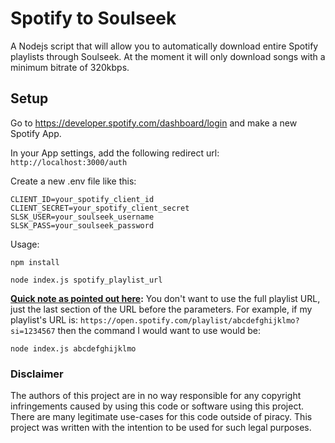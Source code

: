 # Spotify to Soulseek

A Nodejs script that will allow you to automatically download entire Spotify playlists through Soulseek. At the moment it will only download songs with a minimum bitrate of 320kbps. 

## Setup

Go to https://developer.spotify.com/dashboard/login and make a new Spotify App. 

In your App settings, add the following redirect url: `http://localhost:3000/auth`

Create a new .env file like this:
```
CLIENT_ID=your_spotify_client_id
CLIENT_SECRET=your_spotify_client_secret
SLSK_USER=your_soulseek_username
SLSK_PASS=your_soulseek_password
```

Usage:
```
npm install

node index.js spotify_playlist_url
```


**[Quick note as pointed out here](https://github.com/nlspnsgen/spotify-to-soulseek/issues/1#issuecomment-1146498844):**
You don't want to use the full playlist URL, just the last section of the URL before the parameters. For example, if my playlist's URL is: `https://open.spotify.com/playlist/abcdefghijklmo?si=1234567` then the command I would want to use would be:
```
node index.js abcdefghijklmo
```

### Disclaimer

The authors of this project are in no way responsible for any copyright infringements caused by using this code or software using this project. There are many legitimate use-cases for this code outside of piracy. This project was written with the intention to be used for such legal purposes.
